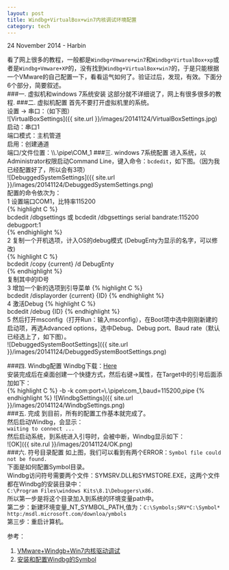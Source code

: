 ```yaml
---
layout: post
title: Windbg+VirtualBox+win7内核调试环境配置
category: tech
---
```


<p class="meta">24 November 2014 - Harbin</p>


看了网上很多的教程，一般都是`Windbg+Vmware+win7`和`Windbg+VirtualBox+xp`或者是`Windbg+Vmware+XP`的，没有找到`Windbg+VirtualBox+win7`的，于是只能根据一个VMware的自己配置一下，看看运气如何了。验证过后，发现，有效。下面分6个部分，简要叙述。    
###一. 虚拟机和windows 7系统安装
这部分就不详细说了，网上有很多很多的教程.
###二. 虚拟机配置
首先不要打开虚拟机里的系统。     
设置 -> 串口：（如下图）    
![VirtualBoxSettings]({{ site.url }}/images/20141124/VirtualBoxSettings.jpg)    
启动：串口1    
端口模式：主机管道    
启用：创建通道    
端口/文件位置：\\\\.\pipe\COM_1
###三. windows 7系统配置
进入系统，以Administrator权限启动Command Line，键入命令：`bcdedit`，如下图。（因为我已经配置好了，所以会有3项）    
![DebuggedSystemSettings]({{ site.url }}/images/20141124/DebuggedSystemSettings.png)    
配置的命令依次为：    
1 设置端口COM1，比特率115200  
{% highlight C %}  
bcdedit /dbgsettings 或 bcdedit /dbgsettings serial bandrate:115200 debugport:1    
{% endhighlight %}    
2 复制一个开机选项，计入OS的debug模式 (DebugEnty为显示的名字，可以修改)   
{% highlight C %}  
bcdedit /copy {current} /d DebugEnty    
{% endhighlight %}     
复制其中的ID号     
3 增加一个新的选项到引导菜单
{% highlight C %}  
bcdedit /displayorder {current} {ID} 
{% endhighlight %}     
4 激活Debug
{% highlight C %}  
bcdedit /debug {ID}
{% endhighlight %}     
5 然后打开msconfig（打开Run：输入msconfig），在Boot项中选中刚刚新建的启动项，再选Advanced options，选中Debug、Debug port、Baud rate（默认已经选上了，如下图）。    
![DebuggedSystemBootSettings]({{ site.url }}/images/20141124/DebuggedSystemBootSettings.png)        

###四. Windbg配置
Windbg下载：[Here](http://www.windbg.org/)    
安装完成后在桌面创建一个快捷方式，然后右键->属性，在Target中的引号后面添加如下：    
{% highlight C %}
-b -k com:port=\\.\pipe\com_1,baud=115200,pipe
{% endhighlight %}
![WindbgSettings]({{ site.url }}/images/20141124/WindbgSettings.png)    
###五. 完成
到目前，所有的配置工作基本就完成了。    
然后启动Windbg，会显示：    
`waiting to connect ...`    
然后启动系统，到系统进入引导时，会被中断，Windbg显示如下：    
![OK]({{ site.rul }}/images/20141124/OK.png)      
###六. 符号目录配置
如上图，我们可以看到有两个ERROR：`Symbol file could not be found.`    
下面是如何配置Symbol目录。    
Windbg访问符号需要两个文件：SYMSRV.DLL和SYMSTORE.EXE，这两个文件都在Windbg的安装目录中：    
`C:\Program Files\windows Kits\8.1\Debuggers\x86.`       
所以第一步是将这个目录加入到系统的环境变量path中。    
第二步：新建环境变量_NT_SYMBOL_PATH,值为：`C:\Symbols;SRV*C:\Symbol* http:/msdl.microsoft.com/downloa/ymbols `   
第三步：重启计算机。

参考：    
1. [VMware+Windgb+Win7内核驱动调试](http://yexin218.iteye.com/blog/545187)     
2. [安装和配置Windbg的Symbol](blog.csdn.net/whatday/article/details/7290164)